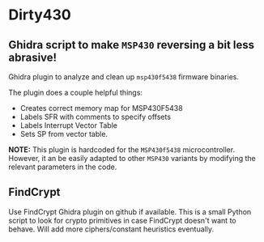 # Dirty430

## Ghidra script to make `MSP430` reversing a bit less abrasive!

Ghidra plugin to analyze and clean up `msp430f5438` firmware binaries.

The plugin does a couple helpful things:

* Creates correct memory map for MSP430F5438
* Labels SFR with comments to specify offsets
* Labels Interrupt Vector Table
* Sets SP from vector table.


**NOTE:** This plugin is hardcoded for the `MSP430f5438` microcontroller. However, it
an be easily adapted to other `MSP430` variants by modifying the relevant parameters in the code.


## FindCrypt

Use FindCrypt Ghidra plugin on github if available. This is a 
small Python script to look for crypto primitives in case FindCrypt doesn't want to behave. 
Will add more ciphers/constant heuristics eventually.